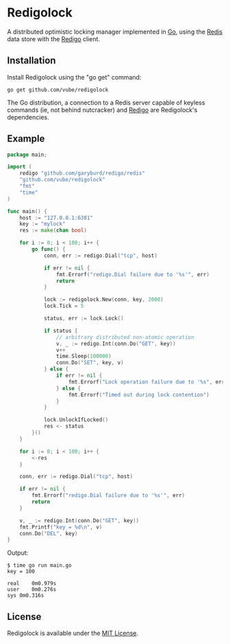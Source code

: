 Redigolock
==========

A distributed optimistic locking manager implemented in
[Go](http://golang.org/), using the [Redis](http://redis.io/) data store with
the [Redigo](https://github.com/garyburd/redigo/) client.

Installation
------------

Install Redigolock using the "go get" command:

    go get github.com/vube/redigolock

The Go distribution, a connection to a Redis server capable of keyless commands
(ie, not behind nutcracker) and [Redigo](https://github.com/garyburd/redigo/)
are Redigolock's dependencies.

Example
-------

```go
package main;

import (
	redigo "github.com/garyburd/redigo/redis"
	"github.com/vube/redigolock"
	"fmt"
	"time"
)

func main() {
	host := "127.0.0.1:6381"
	key := "mylock"
	res := make(chan bool)

	for i := 0; i < 100; i++ {
		go func() {
			conn, err := redigo.Dial("tcp", host)

			if err != nil {
				fmt.Errorf("redigo.Dial failure due to '%s'", err)
				return
			}

			lock := redigolock.New(conn, key, 2000)
			lock.Tick = 5

			status, err := lock.Lock()

			if status {
				// arbitrary distributed non-atomic operation
				v, _ := redigo.Int(conn.Do("GET", key))
				v++
				time.Sleep(100000)
				conn.Do("SET", key, v)
			} else {
				if err != nil {
					fmt.Errorf("Lock operation failure due to '%s", err)
				} else {
					fmt.Errorf("Timed out during lock contention")
				}
			}

			lock.UnlockIfLocked()
			res <- status
		}()
	}

    for i := 0; i < 100; i++ {
		<-res
	}

	conn, err := redigo.Dial("tcp", host)

	if err != nil {
		fmt.Errorf("redigo.Dial failure due to '%s'", err)
		return
	}

	v, _ := redigo.Int(conn.Do("GET", key))
	fmt.Printf("key = %d\n", v)
	conn.Do("DEL", key)
}
```

Output:
```
$ time go run main.go
key = 100

real	0m0.979s
user	0m0.276s
sys	0m0.316s
```

License
-------

Redigolock is available under the [MIT License](https://github.com/vube/redigolock/blob/master/LICENSE).
